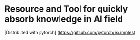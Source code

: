 # Resource and Tool for quickly absorb knowledge in AI field

[Distributed with pytorch] (https://github.com/pytorch/examples)
